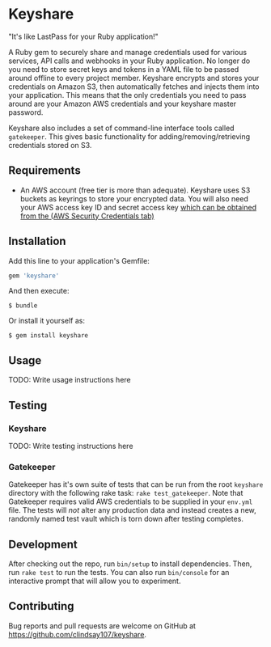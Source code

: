 # Keyshare

"It's like LastPass for your Ruby application!"

A Ruby gem to securely share and manage credentials used for various services, API calls and webhooks in your Ruby application.
No longer do you need to store secret keys and tokens in a YAML file to be passed around offline to every project member. Keyshare
encrypts and stores your credentials on Amazon S3, then automatically fetches and injects them into your application. This means
that the only credentials you need to pass around are your Amazon AWS credentials and your keyshare master password.

Keyshare also includes a set of command-line interface tools called `gatekeeper`. This gives basic functionality for
adding/removing/retrieving credentials stored on S3.

## Requirements

- An AWS account (free tier is more than adequate). Keyshare uses S3 buckets as keyrings to store your encrypted data. You will also
need your AWS access key ID and secret access key [which can be obtained from the (AWS Security Credentials tab)](https://console.aws.amazon.com/iam/home?#security_credential)

## Installation

Add this line to your application's Gemfile:

```ruby
gem 'keyshare'
```

And then execute:

    $ bundle

Or install it yourself as:

    $ gem install keyshare

## Usage

TODO: Write usage instructions here

## Testing

### Keyshare

TODO: Write testing instructions here

### Gatekeeper

Gatekeeper has it's own suite of tests that can be run from the root `keyshare` directory with the following rake task:
`rake test_gatekeeper`. Note that Gatekeeper requires valid AWS credentials to be supplied in your `env.yml` file. The tests
will *not* alter any production data and instead creates a new, randomly named test vault which is torn down after testing completes. 

## Development

After checking out the repo, run `bin/setup` to install dependencies. Then, run `rake test` to run the tests. You can also run `bin/console` for an interactive prompt that will allow you to experiment.

## Contributing

Bug reports and pull requests are welcome on GitHub at https://github.com/clindsay107/keyshare.
